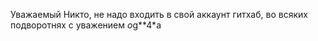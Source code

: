 Уважаемый Никто, не надо входить в свой аккаунт гитхаб, во всяких подворотнях с уважением *o*g**4*a

